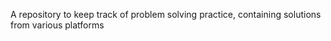 
A repository to keep track of problem solving practice, containing solutions from various platforms
